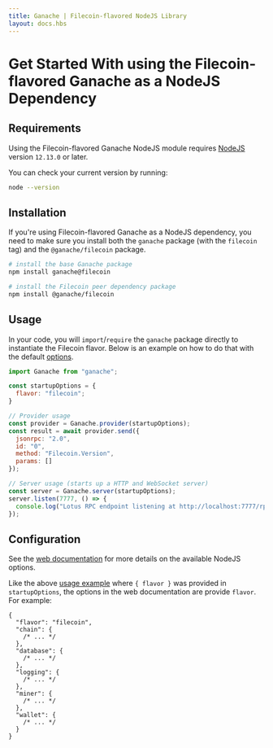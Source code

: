 ```yaml
---
title: Ganache | Filecoin-flavored NodeJS Library
layout: docs.hbs
---
```

# Get Started With using the Filecoin-flavored Ganache as a NodeJS Dependency

## Requirements

Using the Filecoin-flavored Ganache NodeJS module requires [NodeJS](https://nodejs.org) version `12.13.0` or later.

You can check your current version by running:

```bash
node --version
```

## Installation

If you're using Filecoin-flavored Ganache as a NodeJS dependency, you need to make sure you install both the `ganache` package (with the `filecoin` tag) and the `@ganache/filecoin` package.

```bash
# install the base Ganache package
npm install ganache@filecoin

# install the Filecoin peer dependency package
npm install @ganache/filecoin
```

## Usage

In your code, you will `import`/`require` the `ganache` package directly to instantiate the Filecoin flavor. Below is an example on how to do that with the default [options](#startup-options).

``` javascript
import Ganache from "ganache";

const startupOptions = {
  flavor: "filecoin";
}

// Provider usage
const provider = Ganache.provider(startupOptions);
const result = await provider.send({
  jsonrpc: "2.0",
  id: "0",
  method: "Filecoin.Version",
  params: []
});

// Server usage (starts up a HTTP and WebSocket server)
const server = Ganache.server(startupOptions);
server.listen(7777, () => {
  console.log("Lotus RPC endpoint listening at http://localhost:7777/rpc/v0");
});
```

## Configuration

See the [web documentation](/docs/filecoin/ganache/getting-started/get-started-with-nodejs#configuration) for more details on the available NodeJS options.

Like the above [usage example](#usage) where `{ flavor }` was provided in `startupOptions`, the options in the web documentation are provide `flavor`. For example:

``` json5
{
  "flavor": "filecoin",
  "chain": {
    /* ... */
  },
  "database": {
    /* ... */
  },
  "logging": {
    /* ... */
  },
  "miner": {
    /* ... */
  },
  "wallet": {
    /* ... */
  }
}
```
